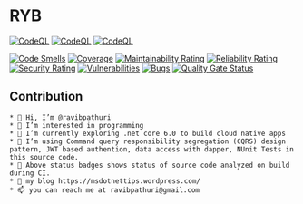 # RYB

[![CodeQL](https://github.com/ravibpathuri/RYB/actions/workflows/dotnet.yml/badge.svg)](https://github.com/ravibpathuri/RYB/actions/workflows/dotnet.yml) [![CodeQL](https://github.com/ravibpathuri/RYB/actions/workflows/dotnet.yml/badge.svg?branch=main&event=push)](https://github.com/ravibpathuri/RYB/actions/workflows/dotnet.yml) [![CodeQL](https://github.com/ravibpathuri/RYB/actions/workflows/dotnet.yml/badge.svg?branch=develop&event=pull_request)](https://github.com/ravibpathuri/RYB/actions/workflows/dotnet.yml)


[![Code Smells](https://sonarcloud.io/api/project_badges/measure?project=ravibpathuri_RYB&metric=code_smells)](https://sonarcloud.io/summary/new_code?id=ravibpathuri_RYB) [![Coverage](https://sonarcloud.io/api/project_badges/measure?project=ravibpathuri_RYB&metric=coverage)](https://sonarcloud.io/summary/new_code?id=ravibpathuri_RYB)  [![Maintainability Rating](https://sonarcloud.io/api/project_badges/measure?project=ravibpathuri_RYB&metric=sqale_rating)](https://sonarcloud.io/summary/new_code?id=ravibpathuri_RYB) [![Reliability Rating](https://sonarcloud.io/api/project_badges/measure?project=ravibpathuri_RYB&metric=reliability_rating)](https://sonarcloud.io/summary/new_code?id=ravibpathuri_RYB) [![Security Rating](https://sonarcloud.io/api/project_badges/measure?project=ravibpathuri_RYB&metric=security_rating)](https://sonarcloud.io/summary/new_code?id=ravibpathuri_RYB) [![Vulnerabilities](https://sonarcloud.io/api/project_badges/measure?project=ravibpathuri_RYB&metric=vulnerabilities)](https://sonarcloud.io/summary/new_code?id=ravibpathuri_RYB) [![Bugs](https://sonarcloud.io/api/project_badges/measure?project=ravibpathuri_RYB&metric=bugs)](https://sonarcloud.io/summary/new_code?id=ravibpathuri_RYB) [![Quality Gate Status](https://sonarcloud.io/api/project_badges/measure?project=ravibpathuri_RYB&metric=alert_status)](https://sonarcloud.io/summary/new_code?id=ravibpathuri_RYB)

## Contribution

<p align="center">
	 
	* 👋 Hi, I’m @ravibpathuri
	* 👀 I’m interested in programming
	* 🌱 I’m currently exploring .net core 6.0 to build cloud native apps
	* 💞️ I’m using Command query responsibility segregation (CQRS) design pattern, JWT based authention, data access with dapper, NUnit Tests in this source code.
	* 💞️ Above status badges shows status of source code analyzed on build during CI.
	* 🌱 my blog https://msdotnettips.wordpress.com/
	* 📫 you can reach me at ravibpathuri@gmail.com
	
</p>
